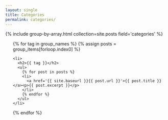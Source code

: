 ```yaml
---
layout: single
title: Categories
permalink: categories/
---
```


{% include group-by-array.html collection=site.posts field='categories' %}

<ul>
  {% for tag in group_names %}
    {% assign posts = group_items[forloop.index0] %}

    <li>
      <h2>{{ tag }}</h2>
      <ul>
        {% for post in posts %}
        <li>
          <a href='{{ site.baseurl }}{{ post.url }}'>{{ post.title }}</a><p>{{ post.excerpt }}</p>
        </li>
        {% endfor %}
      </ul>
    </li>
  {% endfor %}
</ul>